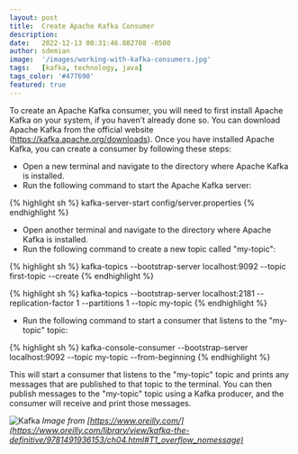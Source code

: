 ```yaml
---
layout: post
title:  Create Apache Kafka Consumer
description:
date:   2022-12-13 00:31:46.882708 -0500
author: sdemian
image:  '/images/working-with-kafka-consumers.jpg'
tags:   [kafka, technology, java]
tags_color: '#477690'
featured: true
---
```

To create an Apache Kafka consumer, you will need to first install Apache Kafka on your system, if you haven't already done so. You can download Apache Kafka from the official website (https://kafka.apache.org/downloads). Once you have installed Apache Kafka, you can create a consumer by following these steps:

- Open a new terminal and navigate to the directory where Apache Kafka is installed.
- Run the following command to start the Apache Kafka server:

{% highlight sh %}
kafka-server-start config/server.properties
{% endhighlight %}

- Open another terminal and navigate to the directory where Apache Kafka is installed.
- Run the following command to create a new topic called "my-topic":

{% highlight sh %}
kafka-topics --bootstrap-server localhost:9092 --topic first-topic --create
{% endhighlight %}

{% highlight sh %}
kafka-topics --bootstrap-server localhost:2181 --replication-factor 1 --partitions 1 --topic my-topic
{% endhighlight %}

- Run the following command to start a consumer that listens to the "my-topic" topic:

{% highlight sh %}
kafka-console-consumer --bootstrap-server localhost:9092 --topic my-topic --from-beginning
{% endhighlight %}

This will start a consumer that listens to the "my-topic" topic and prints any messages that are published to that topic to the terminal. You can then publish messages to the "my-topic" topic using a Kafka producer, and the consumer will receive and print those messages.

![Kafka]({{site.baseurl}}/images/apache-kafka.jpg)
*Image from [https://www.oreilly.com/](https://www.oreilly.com/library/view/kafka-the-definitive/9781491936153/ch04.html#T1_overflow_nomessage)*
